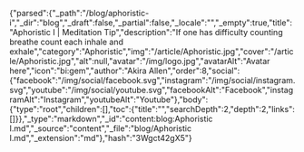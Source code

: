 {"parsed":{"_path":"/blog/aphoristic-i","_dir":"blog","_draft":false,"_partial":false,"_locale":"","_empty":true,"title":"Aphoristic I | Meditation Tip","description":"If one has difficulty counting breathe count each inhale and exhale","category":"Aphoristic","img":"/article/Aphoristic.jpg","cover":"/article/Aphoristic.jpg","alt":null,"avatar":"/img/logo.jpg","avatarAlt":"Avatar here","icon":"bi:gem","author":"Akira Allen","order":8,"social":{"facebook":"/img/social/facebook.svg","instagram":"/img/social/instagram.svg","youtube":"/img/social/youtube.svg","facebookAlt":"Facebook","instagramAlt":"Instagram","youtubeAlt":"Youtube"},"body":{"type":"root","children":[],"toc":{"title":"","searchDepth":2,"depth":2,"links":[]}},"_type":"markdown","_id":"content:blog:Aphoristic I.md","_source":"content","_file":"blog/Aphoristic I.md","_extension":"md"},"hash":"3Wgct42gX5"}
